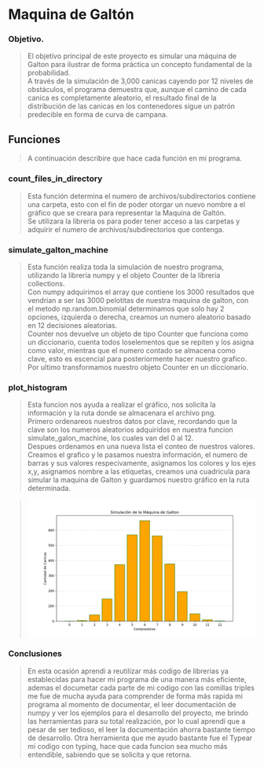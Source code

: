 # Maquina de Galtón

### Objetivo.

> El objetivo principal de este proyecto es simular una máquina de Galton para ilustrar de forma práctica un concepto fundamental de la probabilidad. <br>A través de la simulación de 3,000 canicas cayendo por 12 niveles de obstáculos, el programa demuestra que, aunque el camino de cada canica es completamente aleatorio, el resultado final de la distribución de las canicas en los contenedores sigue un patrón predecible en forma de curva de campana.

## Funciones

> A continuación describire que hace cada función en mi programa.

### count_files_in_directory

> Esta función determina el numero de archivos/subdirectorios contiene una carpeta, esto con el fin de poder otorgar un nuevo nombre a el gráfico que se creara para representar la Maquina de Galtón.<br>Se utilizara la libreria os para poder tener acceso a las carpetas y adquirir el numero de archivos/subdirectorios que contenga.

### simulate_galton_machine

> Esta función realiza toda la simulación de nuestro programa, utilizando la librería numpy y el objeto Counter de la libreria collections.<br>Con numpy adquirimos el array que contiene los 3000 resultados que vendrian a ser las 3000 pelotitas de nuestra maquina de galton, con el metodo np.random.binomial determinamos que solo hay 2 opciones, izquierda o derecha, creamos un numero aleatorio basado en 12 decisiones aleatorias.<br>Counter nos devuelve un objeto de tipo Counter que funciona como un diccionario, cuenta todos loselementos que se repiten y los asigna como valor, mientras que el numero contado se almacena como clave, esto es escencial para posteriormente hacer nuestro grafico.<br>Por ultimo transformamos nuestro objeto Counter en un diccionario.

### plot_histogram

> Esta funcion nos ayuda a realizar el gráfico, nos solicita la información y la ruta donde se almacenara el archivo png.<br>Primero ordenareos nuestros datos por clave, recordando que la clave son los numeros aleatorios adquiridos en nuestra funcion simulate_galon_machine, los cuales van del 0 al 12.<br>Despues ordenamos en una nueva lista el conteo de nuestros valores.<br>Creamos el grafico y le pasamos nuestra información, el numero de barras y sus valores respecivamente, asignamos los colores y los ejes x,y, asignamos nombre a las etiquetas, creamos una cuadricula para simular la maquina de Galton y guardamos nuestro gráfico en la ruta determinada.

> <img src="images/galton_histogram_1.png" width="500" alt="Resultado de la simulción de la maquina de Galton">

### Conclusiones

> En esta ocasión aprendi a reutilizar más codigo de librerias ya establecidas para hacer mi programa de una manera más eficiente, ademas el documetar cada parte de mi codigo con las comillas triples me fue de mucha ayuda para comprender de forma más rapida mi programa al momento de documentar, el leer documentación de numpy y ver los ejemplos para el desarrollo del proyecto, me brindo las herramientas para su total realización, por lo cual aprendí que a pesar de ser tedioso, el leer la documentación ahorra bastante tiempo de desarrollo. Otra herramienta que me ayudo bastante fue el Typear mi codigo con typing, hace que cada funcion sea mucho más entendible, sabiendo que se solicita y que retorna.
